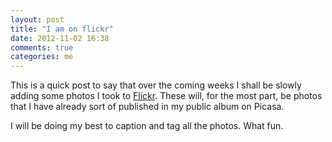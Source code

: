 ```yaml
---
layout: post
title: "I am on flickr"
date: 2012-11-02 16:38
comments: true
categories: me
---
```

This is a quick post to say that over the coming weeks I shall
be slowly adding some photos I took to [Flickr](http://www.flickr.com/photos/scmbradley/).
These will, for the most part, be photos that I have already sort
of published in my public album on Picasa.

I will be doing my best to caption and tag all the photos.
What fun.
